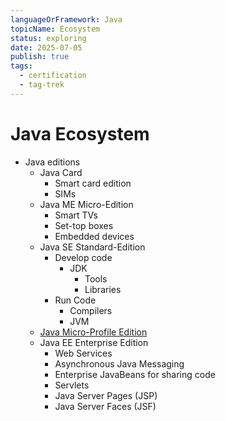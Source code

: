 ```yaml
---
languageOrFramework: Java
topicName: Ecosystem
status: exploring
date: 2025-07-05
publish: true
tags:
  - certification
  - tag-trek
---
```

# Java Ecosystem
 - Java editions
    - Java Card 
        - Smart card edition
        - SIMs
    - Java ME Micro-Edition
        - Smart TVs
        - Set-top boxes
        - Embedded devices
    - Java SE Standard-Edition
        - Develop code
            - JDK
                - Tools
                - Libraries
        - Run Code 
            - Compilers
            - JVM
    - [Java Micro-Profile Edition](Java%20Micro-Profile%20Edition%20Overview.md)
    - Java EE Enterprise Edition
        - Web Services
        - Asynchronous Java Messaging
        - Enterprise JavaBeans for sharing code
        - Servlets
        - Java Server Pages (JSP)
        - Java Server Faces (JSF)


